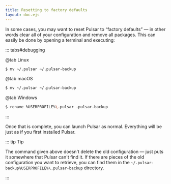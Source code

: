 ```yaml
---
title: Resetting to factory defaults
layout: doc.ejs
---
```


In some cases, you may want to reset Pulsar to “factory defaults” — in other words clear all of your configuration and remove all packages. This can easily be done by opening a terminal and executing:

::: tabs#debugging

@tab Linux

```sh
$ mv ~/.pulsar ~/.pulsar-backup
```

@tab macOS

```sh
$ mv ~/.pulsar ~/.pulsar-backup
```

@tab Windows

```sh
$ rename %USERPROFILE%\.pulsar .pulsar-backup
```

:::

Once that is complete, you can launch Pulsar as normal. Everything will be just as if you first installed Pulsar.

::: tip Tip

The command given above doesn't delete the old configuration — just puts it somewhere that Pulsar can't find it. If there are pieces of the old configuration you want to retrieve, you can find them in the <span class="platform-mac platform-linux">`~/.pulsar-backup`</span><span class="platform-win">`%USERPROFILE%\.pulsar-backup`</span> directory.

:::
